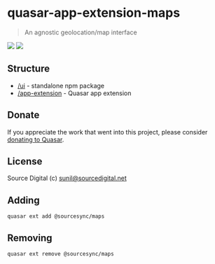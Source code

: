 # quasar-app-extension-maps
> An agnostic geolocation/map interface

<img src="https://img.shields.io/npm/v/quasar-ui-maps.svg?label=quasar-ui-maps">
<img src="https://img.shields.io/npm/v/quasar-app-extension-maps.svg?label=quasar-app-extension-maps">

## Structure
* [/ui](ui) - standalone npm package
* [/app-extension](app-extension) - Quasar app extension

## Donate
If you appreciate the work that went into this project, please consider [donating to Quasar](https://donate.quasar.dev).

## License
Source Digital (c) sunil@sourcedigital.net

## Adding

```
quasar ext add @sourcesync/maps
```
## Removing

```
quasar ext remove @sourcesync/maps
```
